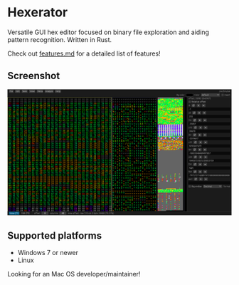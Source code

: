 # Hexerator
Versatile GUI hex editor focused on binary file exploration and aiding pattern recognition. Written in Rust.

Check out [features.md](features.md) for a detailed list of features!

## Screenshot
![Screenshot](screenshots/screenshot.png)

## Supported platforms

- Windows 7 or newer
- Linux

Looking for an Mac OS developer/maintainer!